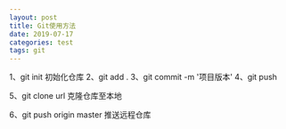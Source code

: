 ```yaml
---
layout: post
title: Git使用方法
date: 2019-07-17
categories: test
tags: git 
---
```




1、git init  初始化仓库
2、git add .
3、git commit -m '项目版本'
4、git push

5、git clone url 克隆仓库至本地

6、git push origin master 推送远程仓库

